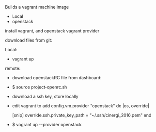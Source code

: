 Builds a vagrant machine image
* Local
* openstack

install vagrant, and openstack vagrant provider

download files from git:

Local:
* vagrant up

remote:
* download openstackRC file from dashboard:
* $ source project-openrc.sh
* download a ssh key, store locally
* edit vagrant to add 
  config.vm.provider "openstack" do |os, override|

  [snip]
    override.ssh.private_key_path = "~/.ssh/cinergi_2016.pem" 
  end
* $ vagrant up --provider openstack 